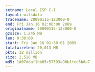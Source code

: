 ```yaml
---
setname: Local ISP C-I
layout: witsdata
tracename: 20090115-123000-0
end: Fri Jan 16 02:00:00 2009
originalname: 20090115-123000-0
gzsize: 1,245 MB
len: 0:30:00
start: Fri Jan 16 01:30:01 2009
totalwirelen: 20,013 MB
pkts: 32 million
size: 2,528 MB
md5: 1d07ddaf1bb05c57593a96b1fee5b6a7
---
```

